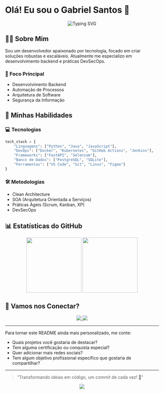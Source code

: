 # Olá! Eu sou o Gabriel Santos 👋

<div align="center">
  <img src="https://readme-typing-svg.herokuapp.com?font=Fira+Code&duration=3000&pause=1000&color=00FF00&center=true&vCenter=true&width=435&lines=Desenvolvedor+Backend;Entusiasta+DevSecOps;Sempre+Aprendendo" alt="Typing SVG" />
</div>

## 👨‍💻 Sobre Mim

Sou um desenvolvedor apaixonado por tecnologia, focado em criar soluções robustas e escaláveis. Atualmente me especializo em desenvolvimento backend e práticas DevSecOps.

### 🎯 Foco Principal
- Desenvolvimento Backend
- Automação de Processos
- Arquitetura de Software
- Segurança da Informação

## 🚀 Minhas Habilidades

### 💻 Tecnologias
```python
tech_stack = {
    "Linguagens": ["Python", "Java", "JavaScript"],
    "DevOps": ["Docker", "Kubernetes", "GitHub Actions", "Jenkins"],
    "Frameworks": ["FastAPI", "Selenium"],
    "Banco de Dados": ["PostgreSQL", "SQLite"],
    "Ferramentas": ["VS Code", "Git", "Linux", "Figma"]
}
```

### 🛠️ Metodologias
- Clean Architecture
- SOA (Arquitetura Orientada a Serviços)
- Práticas Ágeis (Scrum, Kanban, XP)
- DevSecOps

## 📊 Estatísticas do GitHub

<div align="center">
  <img height="180em" src="https://github-readme-stats.vercel.app/api?username=gabriel9908&show_icons=true&theme=dark&include_all_commits=true&count_private=true"/>
  <img height="180em" src="https://github-readme-stats.vercel.app/api/top-langs/?username=gabriel9908&layout=compact&langs_count=7&theme=dark"/>
</div>

## 🤝 Vamos nos Conectar?

<div align="center">
  <a href="https://www.linkedin.com/in/gabriel-santos-do-nascimento-85046434b" target="_blank">
    <img src="https://img.shields.io/badge/-LinkedIn-%230077B5?style=for-the-badge&logo=linkedin&logoColor=white" target="_blank">
  </a>
  <a href="https://wa.me/5566992463778" target="_blank">
    <img src="https://img.shields.io/badge/WhatsApp-25D366?style=for-the-badge&logo=whatsapp&logoColor=white" target="_blank">
  </a>
</div>

---

Para tornar este README ainda mais personalizado, me conte:

- Quais projetos você gostaria de destacar?
- Tem alguma certificação ou conquista especial?
- Quer adicionar mais redes sociais?
- Tem algum objetivo profissional específico que gostaria de compartilhar?

---

> "Transformando ideias em código, um commit de cada vez! 🚀"

<div align="center">
  <img src="https://capsule-render.vercel.app/api?type=waving&color=00FF00&height=100&section=footer" />
</div>
